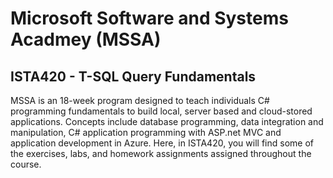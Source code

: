 # Microsoft Software and Systems Acadmey (MSSA)

## ISTA420 - T-SQL Query Fundamentals

MSSA is an 18-week program designed to teach individuals C# programming fundamentals to build local, server based and cloud-stored applications. Concepts include database programming, data integration and manipulation, C# application programming with ASP.net MVC and application development in Azure. Here, in ISTA420, you will find some of the exercises, labs, and homework assignments assigned throughout the course.
